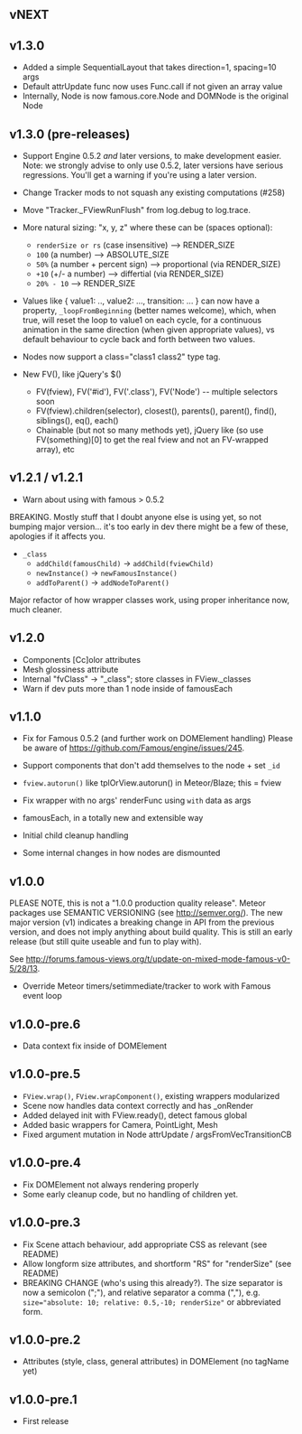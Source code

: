 ## vNEXT

## v1.3.0

* Added a simple SequentialLayout that takes direction=1, spacing=10 args
* Default attrUpdate func now uses Func.call if not given an array value
* Internally, Node is now famous.core.Node and DOMNode is the original Node

## v1.3.0 (pre-releases)

* Support Engine 0.5.2 *and* later versions, to make development easier.
  Note: we strongly advise to only use 0.5.2, later versions have serious
  regressions.  You'll get a warning if you're using a later version.

* Change Tracker mods to not squash any existing computations (#258)
* Move "Tracker._FViewRunFlush" from log.debug to log.trace.

* More natural sizing: "x, y, z" where these can be (spaces optional):

  * `renderSize or rs` (case insensitive) --> RENDER_SIZE
  * `100` (a number) --> ABSOLUTE_SIZE
  * `50%` (a number + percent sign) --> proportional (via RENDER_SIZE)
  * `+10` (+/- a number) --> differtial (via RENDER_SIZE)
  * `20% - 10` --> RENDER_SIZE

* Values like { value1: .., value2: ..., transition: ... } can now have a
  property, `_loopFromBeginning` (better names welcome), which, when true,
  will reset the loop to value1 on each cycle, for a continuous animation
  in the same direction (when given appropriate values), vs default behaviour
  to cycle back and forth between two values.

* Nodes now support a class="class1 class2" type tag.

* New FV(), like jQuery's $()

  * FV(fview), FV('#id'), FV('.class'), FV('Node') -- multiple selectors soon
  * FV(fview).children(selector), closest(), parents(), parent(), find(),
    siblings(), eq(), each()
  * Chainable (but not so many methods yet), jQuery like (so use FV(something)[0]
    to get the real fview and not an FV-wrapped array), etc

## v1.2.1 / v1.2.1

* Warn about using with famous > 0.5.2

BREAKING.  Mostly stuff that I doubt anyone else is using yet, so not bumping
major version... it's too early in dev there might be a few of these, apologies
if it affects you.

* `_class`
  * `addChild(famousChild)` -> `addChild(fviewChild)`
  * `newInstance()` -> `newFamousInstance()`
  * `addToParent()` -> `addNodeToParent()`

Major refactor of how wrapper classes work, using proper inheritance now, much
cleaner.

## v1.2.0

* Components [Cc]olor attributes
* Mesh glossiness attribute
* Internal "fvClass" -> "_class"; store classes in FView._classes
* Warn if dev puts more than 1 node inside of famousEach

## v1.1.0

* Fix for Famous 0.5.2 (and further work on DOMElement handling)
  Please be aware of https://github.com/Famous/engine/issues/245.

* Support components that don't add themselves to the node + set `_id`
* `fview.autorun()` like tplOrView.autorun() in Meteor/Blaze; this = fview

* Fix wrapper with no args' renderFunc using `with` data as args
* famousEach, in a totally new and extensible way
* Initial child cleanup handling
* Some internal changes in how nodes are dismounted

## v1.0.0

PLEASE NOTE, this is not a "1.0.0 production quality release".  Meteor packages
use SEMANTIC VERSIONING (see http://semver.org/).  The new major version (v1)
indicates a breaking change in API from the previous version, and does not
imply anything about build quality.  This is still an early release (but still
quite useable and fun to play with).

See http://forums.famous-views.org/t/update-on-mixed-mode-famous-v0-5/28/13.

* Override Meteor timers/setimmediate/tracker to work with Famous event loop

## v1.0.0-pre.6

* Data context fix inside of DOMElement

## v1.0.0-pre.5

* `FView.wrap()`, `FView.wrapComponent()`, existing wrappers modularized
* Scene now handles data context correctly and has _onRender
* Added delayed init with FView.ready(), detect famous global
* Added basic wrappers for Camera, PointLight, Mesh
* Fixed argument mutation in Node attrUpdate / argsFromVecTransitionCB

## v1.0.0-pre.4

- Fix DOMElement not always rendering properly
- Some early cleanup code, but no handling of children yet.

## v1.0.0-pre.3

- Fix Scene attach behaviour, add appropriate CSS as relevant (see README)
- Allow longform size attributes, and shortform "RS" for "renderSize" (see README)
- BREAKING CHANGE (who's using this already?).  The size separator is now
  a semicolon (";"), and relative separator a comma (","), e.g.
  `size="absolute: 10; relative: 0.5,-10; renderSize"` or abbreviated form.

## v1.0.0-pre.2

- Attributes (style, class, general attributes) in DOMElement (no tagName yet)

## v1.0.0-pre.1

- First release
